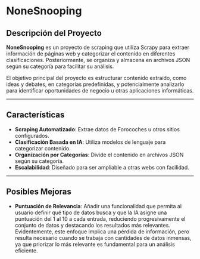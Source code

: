 # **NoneSnooping**

## Descripción del Proyecto

**NoneSnooping** es un proyecto de scraping que utiliza Scrapy para extraer información de páginas web y categorizar el contenido en diferentes clasificaciones. Posteriormente, se organiza y almacena en archivos JSON según su categoría para facilitar su análisis.

El objetivo principal del proyecto es estructurar contenido extraído, como ideas y debates, en categorías predefinidas, y potencialmente analizarlo para identificar oportunidades de negocio u otras aplicaciones informáticas.

---

## Características

- **Scraping Automatizado**: Extrae datos de Forocoches u otros sitios configurados.
- **Clasificación Basada en IA**: Utiliza modelos de lenguaje para categorizar contenido.
- **Organización por Categorías**: Divide el contenido en archivos JSON según su categoría.
- **Escalabilidad**: Diseñado para ser ampliable a otras webs con facilidad.

---

## Posibles Mejoras

- **Puntuación de Relevancia**: Añadir una funcionalidad que permita al usuario definir qué tipo de datos busca y que la IA asigne una puntuación del 1 al 10 a cada entrada, reduciendo progresivamente el conjunto de datos y destacando los resultados más relevantes. Evidentemente, este enfoque implica una pérdida de información, pero resulta necesario cuando se trabaja con cantidades de datos inmensas, ya que priorizar lo más relevante es fundamental para un análisis eficiente.

